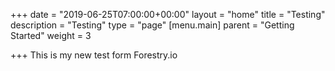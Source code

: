 +++
date = "2019-06-25T07:00:00+00:00"
layout = "home"
title = "Testing"
description = "Testing"
type = "page"
[menu.main]
parent = "Getting Started"
weight = 3

+++
This is my new test form Forestry.io
